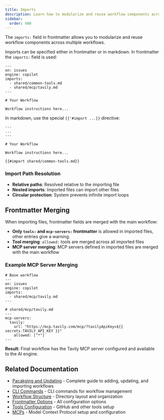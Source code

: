 ```yaml
---
title: Imports
description: Learn how to modularize and reuse workflow components across multiple workflows using the imports field in frontmatter for better organization and maintainability.
sidebar:
  order: 400
---
```


The `imports:` field in frontmatter allows you to modularize and reuse workflow components across multiple workflows.

Imports can be specified either in frontmatter or in markdown. In frontmatter the `imports:` field is used:

```aw wrap
---
on: issues
engine: copilot
imports:
  - shared/common-tools.md
  - shared/mcp/tavily.md
---

# Your Workflow

Workflow instructions here...
```

In markdown, use the special `{{'#import ...}}` directive:

```aw wrap
---
...
---

# Your Workflow

Workflow instructions here...

{{#import shared/common-tools.md}}
```

### Import Path Resolution

- **Relative paths**: Resolved relative to the importing file
- **Nested imports**: Imported files can import other files
- **Circular protection**: System prevents infinite import loops

## Frontmatter Merging

When importing files, frontmatter fields are merged with the main workflow:
- **Only `tools:` and `mcp-servers:` frontmatter** is allowed in imported files, other entries give a warning.
- **Tool merging**: `allowed:` tools are merged across all imported files
- **MCP server merging**: MCP servers defined in imported files are merged with the main workflow

### Example MCP Server Merging

```aw wrap
# Base workflow
---
on: issues
engine: copilot
imports:
  - shared/mcp/tavily.md
---
```

```aw wrap
# shared/mcp/tavily.md
---
mcp-servers:
  tavily:
    url: "https://mcp.tavily.com/mcp/?tavilyApiKey=${{ secrets.TAVILY_API_KEY }}"
    allowed: ["*"]
---
```

**Result**: Final workflow has the Tavily MCP server configured and available to the AI engine.

## Related Documentation

- [Pacakging and Updating](/gh-aw/guides/packaging-imports/) - Complete guide to adding, updating, and importing workflows
- [CLI Commands](/gh-aw/tools/cli/) - CLI commands for workflow management
- [Workflow Structure](/gh-aw/reference/workflow-structure/) - Directory layout and organization
- [Frontmatter Options](/gh-aw/reference/frontmatter/) - All configuration options
- [Tools Configuration](/gh-aw/reference/tools/) - GitHub and other tools setup
- [MCPs](/gh-aw/guides/mcps/) - Model Context Protocol setup and configuration
